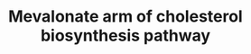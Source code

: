 ---
annotations:
- id: PW:0000454
  parent: classic metabolic pathway
  type: Pathway Ontology
  value: cholesterol biosynthetic pathway
- id: PW:0000752
  parent: classic metabolic pathway
  type: Pathway Ontology
  value: altered cholesterol biosynthetic pathway
- id: PW:0002061
  parent: regulatory pathway
  type: Pathway Ontology
  value: mitochondria transport pathway
- id: PW:0000454
  parent: classic metabolic pathway
  type: Pathway Ontology
  value: cholesterol biosynthetic pathway
- id: CL:0000181
  type: Cell Type Ontology
  value: obsolete metabolising cell
- id: CL:0000000
  type: Cell Type Ontology
  value: cell
authors:
- DeSl
- Egonw
- Fehrhart
- L Dupuis
- Mkutmon
description: he mevalonate arm of the cholesterol biosynthesis pathway for different
  cellular regions.
last-edited: 2021-05-27
organisms:
- Homo sapiens
redirect_from:
- /index.php/Pathway:WP4190
- /instance/WP4190
revision: null
schema-jsonld:
- '@context': https://schema.org/
  '@id': https://wikipathways.github.io/pathways/WP4190.html
  '@type': Dataset
  creator:
    '@type': Organization
    name: WikiPathways
  description: he mevalonate arm of the cholesterol biosynthesis pathway for different
    cellular regions.
  keywords:
  - 3-hydroxy-3-methylglutaryl-CoA
  - ACAT1
  - ACAT2
  - Acetyl-CoA
  - FDFT1
  - FDPS
  - GGPS1
  - H+
  - HMGCL
  - HMGCR
  - HMGCS1
  - HS-CoA
  - IDI1
  - IDI2
  - MVD
  - MVK
  - 'Mitochondrial '
  - NAD(P)+
  - NAD(P)H
  - NAD+
  - NADH
  - PMVK
  - acetoacetate
  - acetoacetyl-CoA
  - 'beta-oxidation of '
  - 'cholesterol '
  - dimethylallyl-PP
  - famesyl-PP
  - fatty acids
  - geranyl-PP
  - geranylgeranyl-PP
  - isopenthyl-PP
  - mevaldyl
  - mevaldyl-CoA
  - mevalonate
  - mevalonate-P
  - mevalonate-PP
  - presqualene-PP
  - protein prenylation
  - squalene
  - synthesis
  license: CC0
  name: Mevalonate arm of cholesterol biosynthesis pathway
seo: CreativeWork
title: Mevalonate arm of cholesterol biosynthesis pathway
wpid: WP4190
---